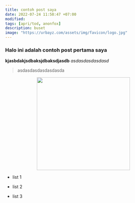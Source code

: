 ```yaml
---
title: contoh post saya
date: 2022-07-24 11:58:47 +07:00
modified: 
tags: [apri/tod, anonfox]
description: buset
image: "https://urbayz.com/assets/img/favicon/logo.jpg"
---
```


### Halo ini adalah contoh post pertama saya

**kjasbdakjsdbaksjdbaksdjasdb** _asdasdasdasdasd_ 

> asdasdasdasdasdasda

<center>
<img src="https://urbayz.com/assets/img/favicon/logo.jpg" height="300px">
</center>

- list 1

- list 2

- list 3
